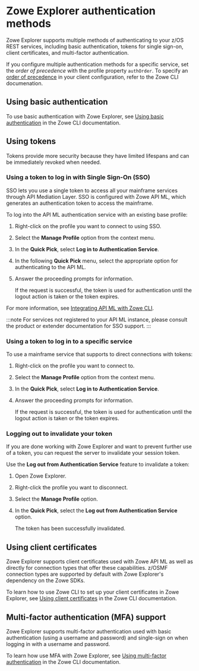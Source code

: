# Zowe Explorer authentication methods

Zowe Explorer supports multiple methods of authenticating to your z/OS REST services, including basic authentication, tokens for single sign-on, client certificates, and multi-factor authentication. 

If you configure multiple authentication methods for a specific service, set the *order of precedence* with the profile property `authOrder`. To specify an [order of precedence](../user-guide/cli-authentication-methods.md#order-of-precedence) in your client configuration, refer to the Zowe CLI documenation.

## Using basic authentication

To use basic authentication with Zowe Explorer, see [Using basic authentication](../user-guide/cli-authentication-methods.md#using-basic-authentication) in the Zowe CLI documentation.

## Using tokens

Tokens provide more security because they have limited lifespans and can be immediately revoked when needed.

### Using a token to log in with Single Sign-On (SSO)

SSO lets you use a single token to access all your mainframe services through API Mediation Layer. SSO is configured with Zowe API ML, which generates an authentication token to access the mainframe. 

To log into the API ML authentication service with an existing base profile:

1. Right-click on the profile you want to connect to using SSO.
2. Select the **Manage Profile** option from the context menu.
3. In the **Quick Pick**, select **Log in to Authentication Service**.
4. In the following **Quick Pick** menu, select the appropriate option for authenticating to the API ML.
5. Answer the proceeding prompts for information.

   If the request is successful, the token is used for authentication until the logout action is taken or the token expires.

For more information, see [Integrating API ML with Zowe CLI](https://docs.zowe.org/stable/user-guide/cli-using-integrating-apiml.md).

:::note
For services not registered to your API ML instance, please consult the product or extender documentation for SSO support.
:::

### Using a token to log in to a specific service

To use a mainframe service that supports to direct connections with tokens:

1. Right-click on the profile you want to connect to.
2. Select the **Manage Profile** option from the context menu.
3. In the **Quick Pick**, select **Log in to Authentication Service**.
4. Answer the proceeding prompts for information.

   If the request is successful, the token is used for authentication until the logout action is taken or the token expires.


### Logging out to invalidate your token

If you are done working with Zowe Explorer and want to prevent further use of a token, you can request the server to invalidate your session token.

Use the **Log out from Authentication Service** feature to invalidate a token:

1. Open Zowe Explorer.
2. Right-click the profile you want to disconnect.
3. Select the **Manage Profile** option.
4. In the **Quick Pick**, select the **Log out from Authentication Service** option.

   The token has been successfully invalidated.

## Using client certificates

Zowe Explorer supports client certificates used with Zowe API ML as well as directly for connection types that offer these capabilities. z/OSMF connection types are supported by default with Zowe Explorer's dependency on the Zowe SDKs.

To learn how to use Zowe CLI to set up your client certificates in Zowe Explorer, see [Using client certificates](../user-guide/cli-authentication-methods.md#using-client-certificates) in the Zowe CLI documentation.

## Multi-factor authentication (MFA) support

Zowe Explorer supports multi-factor authentication used with basic authentication (using a username and password) and single-sign on when logging in with a username and password. 

To learn how use MFA with Zowe Explorer, see [Using multi-factor authentication](../user-guide/cli-authentication-methods.md#using-multi-factor-authentication-mfa) in the Zowe CLI documentation.
